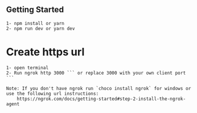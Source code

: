 ## Getting Started

    1- npm install or yarn
    2- npm run dev or yarn dev

# Create https url

    1- open terminal
    2- Run ngrok http 3000 ``` or replace 3000 with your own client port ```
    
    Note: If you don't have ngrok run `choco install ngrok` for windows or use the following url instructions:
        https://ngrok.com/docs/getting-started#step-2-install-the-ngrok-agent 
